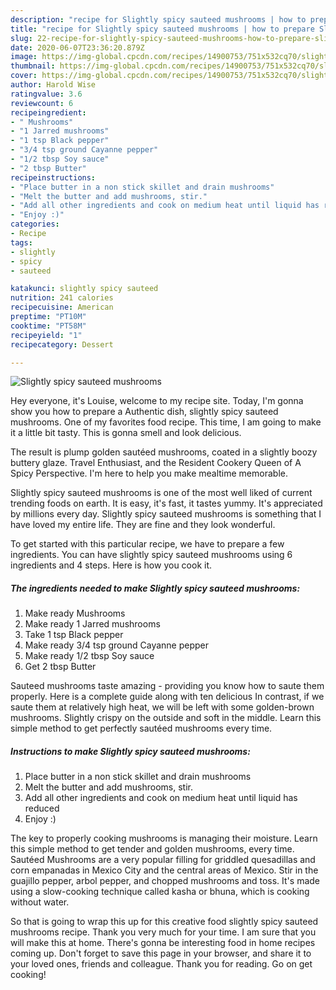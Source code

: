 ```yaml
---
description: "recipe for Slightly spicy sauteed mushrooms | how to prepare Slightly spicy sauteed mushrooms"
title: "recipe for Slightly spicy sauteed mushrooms | how to prepare Slightly spicy sauteed mushrooms"
slug: 22-recipe-for-slightly-spicy-sauteed-mushrooms-how-to-prepare-slightly-spicy-sauteed-mushrooms
date: 2020-06-07T23:36:20.879Z
image: https://img-global.cpcdn.com/recipes/14900753/751x532cq70/slightly-spicy-sauteed-mushrooms-recipe-main-photo.jpg
thumbnail: https://img-global.cpcdn.com/recipes/14900753/751x532cq70/slightly-spicy-sauteed-mushrooms-recipe-main-photo.jpg
cover: https://img-global.cpcdn.com/recipes/14900753/751x532cq70/slightly-spicy-sauteed-mushrooms-recipe-main-photo.jpg
author: Harold Wise
ratingvalue: 3.6
reviewcount: 6
recipeingredient:
- " Mushrooms"
- "1 Jarred mushrooms"
- "1 tsp Black pepper"
- "3/4 tsp ground Cayanne pepper"
- "1/2 tbsp Soy sauce"
- "2 tbsp Butter"
recipeinstructions:
- "Place butter in a non stick skillet and drain mushrooms"
- "Melt the butter and add mushrooms, stir."
- "Add all other ingredients and cook on medium heat until liquid has reduced"
- "Enjoy :)"
categories:
- Recipe
tags:
- slightly
- spicy
- sauteed

katakunci: slightly spicy sauteed 
nutrition: 241 calories
recipecuisine: American
preptime: "PT10M"
cooktime: "PT58M"
recipeyield: "1"
recipecategory: Dessert

---
```



![Slightly spicy sauteed mushrooms](https://img-global.cpcdn.com/recipes/14900753/751x532cq70/slightly-spicy-sauteed-mushrooms-recipe-main-photo.jpg)

Hey everyone, it's Louise, welcome to my recipe site. Today, I'm gonna show you how to prepare a Authentic dish, slightly spicy sauteed mushrooms. One of my favorites food recipe. This time, I am going to make it a little bit tasty. This is gonna smell and look delicious.

The result is plump golden sautéed mushrooms, coated in a slightly boozy buttery glaze. Travel Enthusiast, and the Resident Cookery Queen of A Spicy Perspective. I&#39;m here to help you make mealtime memorable.

Slightly spicy sauteed mushrooms is one of the most well liked of current trending foods on earth. It is easy, it's fast, it tastes yummy. It's appreciated by millions every day. Slightly spicy sauteed mushrooms is something that I have loved my entire life. They are fine and they look wonderful.


To get started with this particular recipe, we have to prepare a few ingredients. You can have slightly spicy sauteed mushrooms using 6 ingredients and 4 steps. Here is how you cook it.

<!--inarticleads1-->

##### The ingredients needed to make Slightly spicy sauteed mushrooms:

1. Make ready  Mushrooms
1. Make ready 1 Jarred mushrooms
1. Take 1 tsp Black pepper
1. Make ready 3/4 tsp ground Cayanne pepper
1. Make ready 1/2 tbsp Soy sauce
1. Get 2 tbsp Butter


Sauteed mushrooms taste amazing - providing you know how to saute them properly. Here is a complete guide along with ten delicious In contrast, if we saute them at relatively high heat, we will be left with some golden-brown mushrooms. Slightly crispy on the outside and soft in the middle. Learn this simple method to get perfectly sautéed mushrooms every time. 

<!--inarticleads2-->

##### Instructions to make Slightly spicy sauteed mushrooms:

1. Place butter in a non stick skillet and drain mushrooms
1. Melt the butter and add mushrooms, stir.
1. Add all other ingredients and cook on medium heat until liquid has reduced
1. Enjoy :)


The key to properly cooking mushrooms is managing their moisture. Learn this simple method to get tender and golden mushrooms, every time. Sautéed Mushrooms are a very popular filling for griddled quesadillas and corn empanadas in Mexico City and the central areas of Mexico. Stir in the guajillo pepper, arbol pepper, and chopped mushrooms and toss. It&#39;s made using a slow-cooking technique called kasha or bhuna, which is cooking without water. 

So that is going to wrap this up for this creative food slightly spicy sauteed mushrooms recipe. Thank you very much for your time. I am sure that you will make this at home. There's gonna be interesting food in home recipes coming up. Don't forget to save this page in your browser, and share it to your loved ones, friends and colleague. Thank you for reading. Go on get cooking!
